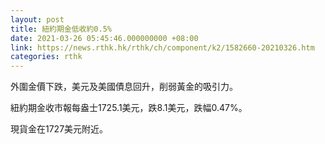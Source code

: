 ```yaml
---
layout: post
title: 紐約期金低收約0.5%
date: 2021-03-26 05:45:46.000000000 +08:00
link: https://news.rthk.hk/rthk/ch/component/k2/1582660-20210326.htm
categories: rthk
---
```


外圍金價下跌，美元及美國債息回升，削弱黃金的吸引力。

紐約期金收市報每盎士1725.1美元，跌8.1美元，跌幅0.47%。

現貨金在1727美元附近。
